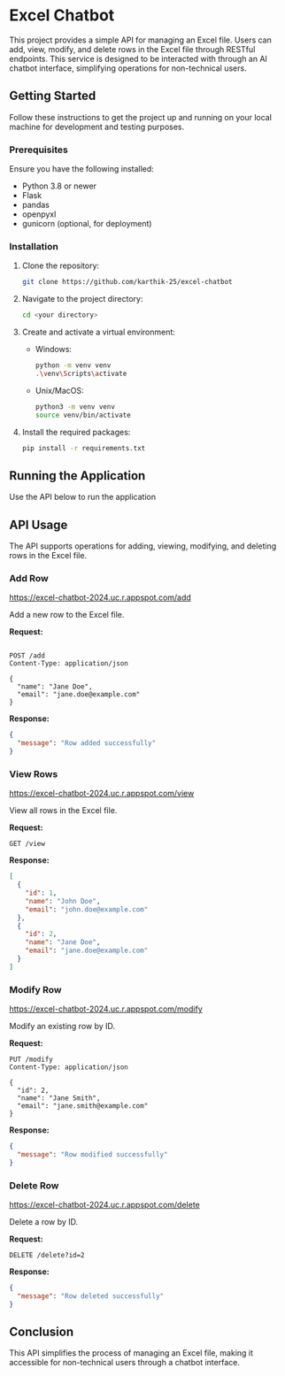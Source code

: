 # Excel Chatbot

This project provides a simple API for managing an Excel file. Users can add, view, modify, and delete rows in the Excel file through RESTful endpoints. This service is designed to be interacted with through an AI chatbot interface, simplifying operations for non-technical users.

## Getting Started

Follow these instructions to get the project up and running on your local machine for development and testing purposes.

### Prerequisites

Ensure you have the following installed:

- Python 3.8 or newer
- Flask
- pandas
- openpyxl
- gunicorn (optional, for deployment)

### Installation

1. Clone the repository:
   ```bash
   git clone https://github.com/karthik-25/excel-chatbot
   ```

2. Navigate to the project directory:
   ```bash
   cd <your directory>
   ```

3. Create and activate a virtual environment:
   - Windows: 
     ```bash
     python -m venv venv
     .\venv\Scripts\activate
     ```
   - Unix/MacOS:
     ```bash
     python3 -m venv venv
     source venv/bin/activate
     ```

4. Install the required packages:
   ```bash
   pip install -r requirements.txt
   ```

## Running the Application

Use the API below to run the application

## API Usage

The API supports operations for adding, viewing, modifying, and deleting rows in the Excel file.

### Add Row

https://excel-chatbot-2024.uc.r.appspot.com/add

Add a new row to the Excel file.

**Request:**

```http

POST /add
Content-Type: application/json

{
  "name": "Jane Doe",
  "email": "jane.doe@example.com"
}
```

**Response:**

```json
{
  "message": "Row added successfully"
}
```

### View Rows

https://excel-chatbot-2024.uc.r.appspot.com/view

View all rows in the Excel file.

**Request:**

```http
GET /view
```

**Response:**

```json
[
  {
    "id": 1,
    "name": "John Doe",
    "email": "john.doe@example.com"
  },
  {
    "id": 2,
    "name": "Jane Doe",
    "email": "jane.doe@example.com"
  }
]
```

### Modify Row

https://excel-chatbot-2024.uc.r.appspot.com/modify

Modify an existing row by ID.

**Request:**

```http
PUT /modify
Content-Type: application/json

{
  "id": 2,
  "name": "Jane Smith",
  "email": "jane.smith@example.com"
}
```

**Response:**

```json
{
  "message": "Row modified successfully"
}
```

### Delete Row

https://excel-chatbot-2024.uc.r.appspot.com/delete

Delete a row by ID.

**Request:**

```http
DELETE /delete?id=2
```

**Response:**

```json
{
  "message": "Row deleted successfully"
}
```

## Conclusion

This API simplifies the process of managing an Excel file, making it accessible for non-technical users through a chatbot interface.
```
